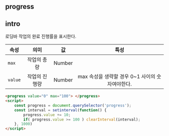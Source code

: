 ## progress

## intro
로딩바
작업의 완료 진행률을 표시한다.


| 속성 | 의미 | 값 | 특성|
|------|:----:|:-------: |:-------:|
| `max`| 작업의 총량		| Number  | |
| `value`|	작업의 진행량	| Number  | max 속성을 생략할 경우 0~1 사이의 숫자여야한다.|

```html
<progress value="0" max="100"> </progress>
<script>
    const progress = document.querySelector('progress');
    const interval = setinterval(function() {
        progress.value += 10;
        if( progress.value >= 100 ) clearInterval(interval);
    }, 1000)
</script>
```